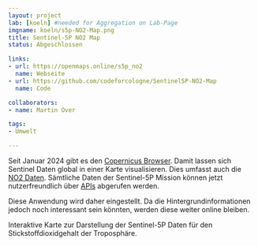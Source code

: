 ```yaml
---
layout: project
lab: [koeln] #needed for Aggregation on Lab-Page
imgname: koeln/s5p-NO2-Map.png
title: Sentinel-5P NO2 Map
status: Abgeschlossen

links:
- url: https://openmaps.online/s5p_no2
  name: Webseite
- url: https://github.com/codeforcologne/Sentinel5P-NO2-Map
  name: Code

collaborators:
- name: Martin Over

tags:
- Umwelt

---
```

Seit Januar 2024 gibt es den [Copernicus Browser](https://browser.dataspace.copernicus.eu).
Damit lassen sich Sentinel Daten global in einer Karte visualisieren.
Dies umfasst auch die [NO2 Daten](https://dataspace.copernicus.eu/browser/?zoom=7&lat=50.20855&lng=8.90991&themeId=DEFAULT-THEME&visualizationUrl=https%3A%2F%2Fsh.dataspace.copernicus.eu%2Fogc%2Fwms%2F0b0f5a61-f3d1-4c6e-8d11-4e58e2d454ef&datasetId=S5_NO2_CDAS&fromTime=2024-01-23T00%3A00%3A00.000Z&toTime=2024-01-23T23%3A59%3A59.999Z&layerId=NO2_VISUALIZED&demSource3D=%22MAPZEN%22&cloudCoverage=30&dateMode=SINGLE).
Sämtliche Daten der Sentinel-5P Mission können jetzt nutzerfreundlich über [APIs](https://documentation.dataspace.copernicus.eu/APIs/SentinelHub/Data/S5PL2.html) abgerufen werden.

Diese Anwendung wird daher eingestellt.
Da die Hintergrundinformationen jedoch noch interessant sein könnten, werden diese weiter online bleiben.

Interaktive Karte zur Darstellung der Sentinel-5P Daten für den Stickstoffdioxidgehalt der Troposphäre.

